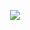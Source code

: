 <p align="center">
  <img src=https://user-images.githubusercontent.com/101104327/236641993-7a772676-9738-4285-a96f-d3585a0b5c74.gif) />
</p>
